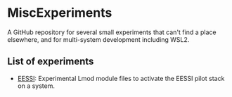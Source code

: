 # MiscExperiments
A GitHub repository for several small experiments that can't find a place elsewhere, and for multi-system development including WSL2.

## List of experiments

  * [EESSI](EESSI): Experimental Lmod module files to activate the EESSI pilot stack on a system.


